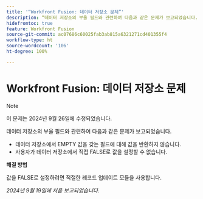 ```yaml
---
title: '“Workfront Fusion: 데이터 저장소 문제”'
description: “데이터 저장소의 부울 필드와 관련하여 다음과 같은 문제가 보고되었습니다. 데이터 저장소에서 EMPTY 값을 갖는 필드에 대해 값을 반환하지 않으며, 사용자가 데이터 저장소에서 직접 FALSE로 값을 설정할 수 없습니다.”
hidefromtoc: true
feature: Workfront Fusion
source-git-commit: ac07686c60025fab3ab815a6321271cd401355f4
workflow-type: ht
source-wordcount: '106'
ht-degree: 100%

---
```



# Workfront Fusion: 데이터 저장소 문제

>[!NOTE]
>
>이 문제는 2024년 9월 26일에 수정되었습니다.

데이터 저장소의 부울 필드와 관련하여 다음과 같은 문제가 보고되었습니다.

* 데이터 저장소에서 EMPTY 값을 갖는 필드에 대해 값을 반환하지 않습니다.
* 사용자가 데이터 저장소에서 직접 FALSE로 값을 설정할 수 없습니다.

**해결 방법**

값을 FALSE로 설정하려면 적절한 레코드 업데이트 모듈을 사용합니다.

_2024년 9월 19일에 처음 보고되었습니다._
